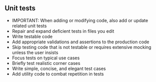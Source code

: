 ## Unit tests

- IMPORTANT: When adding or modifying code, also add or update related unit tests
- Repair and expand deficient tests in files you edit
- Write testable code
- Add appropriate validations and assertions to the production code
- Skip testing code that is not testable or requires extensive mocking unless the user insists
- Focus tests on typical use cases
- Briefly test realistic corner cases
- Write simple, concise, and elegant test cases
- Add utility code to combat repetition in tests
